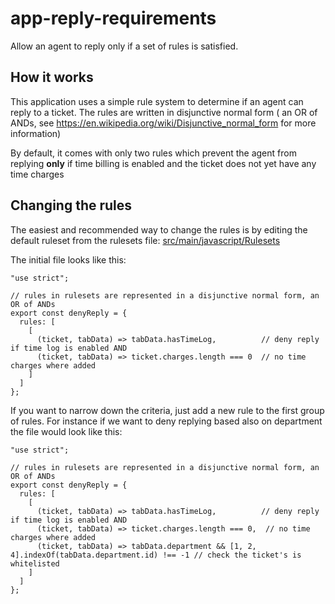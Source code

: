 # app-reply-requirements

Allow an agent to reply only if a set of rules is satisfied.

## How it works
    
This application uses a simple rule system to determine if an agent can reply to a ticket. The rules are written
in disjunctive normal form  ( an OR of ANDs, see https://en.wikipedia.org/wiki/Disjunctive_normal_form for more information)

By default, it comes with only two rules which prevent the agent from replying **only** if time billing is enabled and the ticket does not yet have any time charges

## Changing the rules

The easiest and recommended way to change the rules is by editing the default ruleset from the rulesets file: [src/main/javascript/Rulesets](https://github.com/DeskproApps/app-reply-requirements/blob/master/src/main/javascript/Rulesets.js)

The initial file looks like this:

    "use strict";
    
    // rules in rulesets are represented in a disjunctive normal form, an OR of ANDs
    export const denyReply = {
      rules: [
        [
          (ticket, tabData) => tabData.hasTimeLog,          // deny reply if time log is enabled AND
          (ticket, tabData) => ticket.charges.length === 0  // no time charges where added  
        ]
      ]
    };

    
If you want to narrow down the criteria, just add a new rule to the first group of rules. 
For instance if we want to deny replying based also on department the file would look like this:
   
    "use strict";
    
    // rules in rulesets are represented in a disjunctive normal form, an OR of ANDs
    export const denyReply = {
      rules: [
        [
          (ticket, tabData) => tabData.hasTimeLog,          // deny reply if time log is enabled AND
          (ticket, tabData) => ticket.charges.length === 0,  // no time charges where added
          (ticket, tabData) => tabData.department && [1, 2, 4].indexOf(tabData.department.id) !== -1 // check the ticket's is whitelisted
        ]
      ]
    }; 